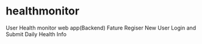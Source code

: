 # healthmonitor
User Health monitor web app(Backend)
Fature
Regiser New User
Login and Submit Daily Health Info
